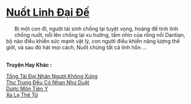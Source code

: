 <a href="https://truyentiki.com/nuot-linh-dai-de.33749/" title="Nuốt Linh Đại Đế"><h1>Nuốt Linh Đại Đế</h1></a><div style="display:table"><img align="right" style="float: left; padding: 10px;" src="https://truyentiki.com/images/story/200x260/33749.jpg" alt="">Bị một con đĩ, người tái sinh chống lại tuyệt vọng, hoàng đế tinh linh chống nuốt, nổi lên chống lại xu hướng, tầm nhìn của rồng nổi Dantian, bộ não điều khiển sức mạnh vật lý, con người điều khiển năng lượng thế giới, và sau đó hát mọi cách, Nuốt chửng tất cả linh hồn ...</div><p><br><b>Truyện Hay Khác :</b></p><a href="https://truyentiki.com/tong-tai-dai-nhan-nguoi-khong-xung.33748/" alt="Tổng Tài Đại Nhân Ngươi Không Xứng">Tổng Tài Đại Nhân Ngươi Không Xứng</a><br/><a href="https://github.com/nownovels/top500/tree/master/truyenhay/33879/" alt="Thư Trung Đều Có Nhan Như Duật">Thư Trung Đều Có Nhan Như Duật</a><br/><a href="https://github.com/nownovels/top500/tree/master/truyenhay/33948/" alt="Dược Môn Tiên Y">Dược Môn Tiên Y</a><br/><a href="https://github.com/nownovels/top500/tree/master/truyenhay/33925/" alt="Xa Lạ Thê Tử">Xa Lạ Thê Tử</a><br/>